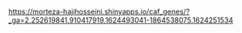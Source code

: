 https://morteza-hajihosseini.shinyapps.io/caf_genes/?_ga=2.252619841.910417919.1624493041-1864538075.1624251534
